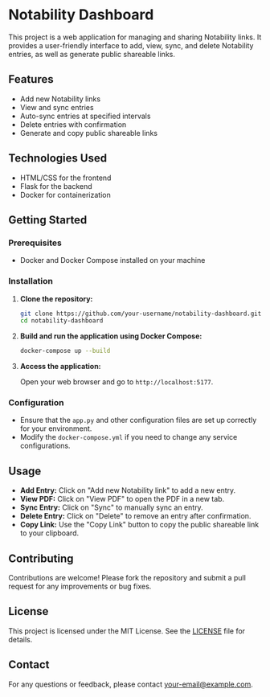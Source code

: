 # Notability Dashboard

This project is a web application for managing and sharing Notability links. It provides a user-friendly interface to add, view, sync, and delete Notability entries, as well as generate public shareable links.

## Features

- Add new Notability links
- View and sync entries
- Auto-sync entries at specified intervals
- Delete entries with confirmation
- Generate and copy public shareable links

## Technologies Used

- HTML/CSS for the frontend
- Flask for the backend
- Docker for containerization

## Getting Started

### Prerequisites

- Docker and Docker Compose installed on your machine

### Installation

1. **Clone the repository:**

   ```bash
   git clone https://github.com/your-username/notability-dashboard.git
   cd notability-dashboard
   ```

2. **Build and run the application using Docker Compose:**

   ```bash
   docker-compose up --build
   ```

3. **Access the application:**

   Open your web browser and go to `http://localhost:5177`.

### Configuration

- Ensure that the `app.py` and other configuration files are set up correctly for your environment.
- Modify the `docker-compose.yml` if you need to change any service configurations.

## Usage

- **Add Entry:** Click on "Add new Notability link" to add a new entry.
- **View PDF:** Click on "View PDF" to open the PDF in a new tab.
- **Sync Entry:** Click on "Sync" to manually sync an entry.
- **Delete Entry:** Click on "Delete" to remove an entry after confirmation.
- **Copy Link:** Use the "Copy Link" button to copy the public shareable link to your clipboard.

## Contributing

Contributions are welcome! Please fork the repository and submit a pull request for any improvements or bug fixes.

## License

This project is licensed under the MIT License. See the [LICENSE](LICENSE) file for details.

## Contact

For any questions or feedback, please contact [your-email@example.com](mailto:max@mendes.dev). 

